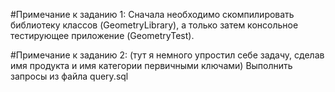 #Примечание  к заданию 1: 
Сначала необходимо скомпилировать библиотеку классов (GeometryLibrary), а только затем консольное тестирующее приложение (GeometryTest).

#Примечание  к заданию 2:
(тут я немного упростил себе задачу, сделав имя продукта и имя категории первичными ключами)
Выполнить запросы из файла query.sql